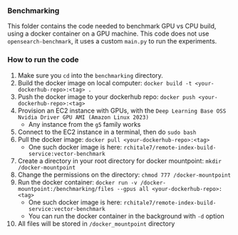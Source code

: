 ### Benchmarking

This folder contains the code needed to benchmark GPU vs CPU build, using a docker container
on a GPU machine. This code does not use `opensearch-benchmark`, it uses a custom `main.py`
to run the experiments. 

### How to run the code

1. Make sure you `cd` into the `benchmarking` directory. 
2. Build the docker image on local computer: `docker build -t <your-dockerhub-repo>:<tag> . `
3. Push the docker image to your dockerhub repo: `docker push <your-dockerhub-repo>:<tag>`
4. Provision an EC2 instance with GPUs, with the `Deep Learning Base OSS Nvidia Driver GPU AMI (Amazon Linux 2023)`
    - Any instance from the `g5` family works
5. Connect to the EC2 instance in a terminal, then do `sudo bash`
6. Pull the docker image: `docker pull <your-dockerhub-repo>:<tag>`
   - One such docker image is here: `rchitale7/remote-index-build-service:vector-benchmark`
7. Create a directory in your root directory for docker mountpoint: `mkdir /docker-mountpoint`
8. Change the permissions on the directory: `chmod 777 /docker-mountpoint`
9. Run the docker container: `docker run -v /docker-mountpoint:/benchmarking/files --gpus all <your-dockerhub-repo>:<tag>`
    - One such docker image is here: `rchitale7/remote-index-build-service:vector-benchmark`
    - You can run the docker container in the background with `-d` option
10. All files will be stored in `/docker_mountpoint` directory